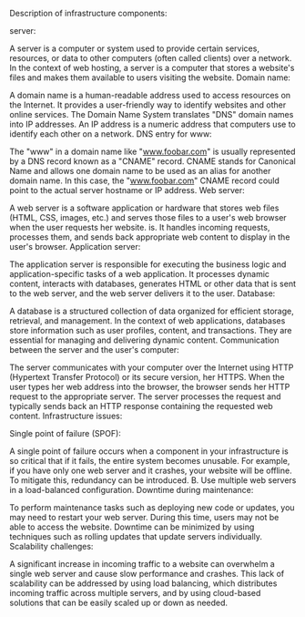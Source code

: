 Description of infrastructure components:

 server:

 A server is a computer or system used to provide certain services, resources, or data to other computers (often called clients) over a network. In the context of web hosting, a server is a computer that stores a website's files and makes them available to users visiting the website.
Domain name:

 A domain name is a human-readable address  used to access resources on the Internet. It provides a user-friendly way to identify websites and other online services. The Domain Name System translates "DNS" domain names into IP addresses. An IP address is a numeric address that computers use to identify each other on a network.  DNS entry for www:

 The "www" in a domain name like "www.foobar.com" is usually represented by a DNS record known as a "CNAME" record. CNAME stands for Canonical Name and  allows one domain name to be used as an alias for another domain name. In this case, the "www.foobar.com" CNAME record could point to the actual server hostname or IP address.
Web server:

 A web server is a software application or hardware  that stores web files (HTML, CSS, images, etc.) and serves those files to a user's web browser when the user requests her website. is. It handles incoming requests, processes them, and sends back  appropriate web content to display in the user's browser.  Application server:

 The application server is responsible for executing the business logic and application-specific tasks of a web application. It processes dynamic content, interacts with databases,  generates HTML or other data that is sent to the web server, and the web server delivers it to the user.
Database:

 A database is a structured collection of data organized for efficient storage, retrieval, and management. In the context of web applications, databases store information such as user profiles, content,  and transactions. They are essential for managing and delivering dynamic content.  Communication between the server and the user's computer:

 The server communicates with your computer over the Internet using  HTTP (Hypertext Transfer Protocol) or its secure version, her HTTPS. When the user types her web address into the browser, the browser sends her HTTP request to the appropriate server. The server processes the request and typically sends back an HTTP response containing the requested web content.
Infrastructure issues:

 Single point of failure (SPOF):

 A single point of failure occurs when a component in your infrastructure is so critical that if it fails, the entire system becomes unusable. For example, if you have only one web server and it crashes, your website will be offline. To mitigate this, redundancy can be introduced. B. Use multiple web servers in a load-balanced configuration.
Downtime during maintenance:

 To perform maintenance tasks such as deploying new code or updates, you may need to restart your web server. During this time, users may not be able to access the website. Downtime can be minimized by using techniques such as rolling updates that update servers individually.
Scalability challenges:

 A significant increase in incoming traffic to a website can overwhelm a single web server and cause slow performance and crashes. This lack of scalability can be addressed by using load balancing, which distributes incoming traffic across multiple servers, and by using cloud-based solutions that can be easily scaled up or down as needed.
